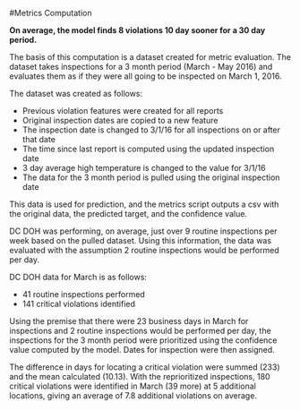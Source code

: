 #Metrics Computation

**On average, the model finds 8 violations 10 day sooner for a 30 day period.**

The basis of this computation is a dataset created for metric evaluation.  The dataset takes inspections for a 3 month period (March - May 2016) and evaluates them as if they were all going to be inspected on March 1, 2016.

The dataset was created as follows:

* Previous violation features were created for all reports
* Original inspection dates are copied to a new feature
* The inspection date is changed to 3/1/16 for all inspections on or after that date
* The time since last report is computed using the updated inspection date
* 3 day average high temperature is changed to the value for 3/1/16
* The data for the 3 month period is pulled using the original inspection date

This data is used for prediction, and the metrics script outputs a csv with the original data, the predicted target, and the confidence value.

DC DOH was performing, on average, just over 9 routine inspections per week based on the pulled dataset. Using this information, the data was evaluated with the assumption 2 routine inspections would be performed per day.

DC DOH data for March is as follows:

* 41 routine inspections performed
* 141 critical violations identified

Using the premise that there were 23 business days in March for inspections and 2 routine inspections would be performed per day, the inspections for the 3 month period were prioritized using the confidence value computed by the model. Dates for inspection were then assigned.

The difference in days for locating a critical violation were summed (233) and the mean calculated (10.13). With the reprioritized inspections, 180 critical violations were identified in March (39 more) at 5 additional locations, giving an average of 7.8 additional violations on average. 